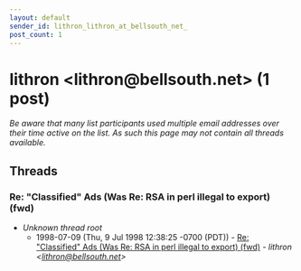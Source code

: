 ```yaml
---
layout: default
sender_id: lithron_lithron_at_bellsouth_net_
post_count: 1
---
```


# lithron <lithron<span>@</span>bellsouth.net> (1 post)

_Be aware that many list participants used multiple email addresses over their time active on the list. As such this page may not contain all threads available._

## Threads

### Re: "Classified" Ads  (Was Re: RSA in perl illegal to export) (fwd)
+ _Unknown thread root_
  + 1998-07-09 (Thu, 9 Jul 1998 12:38:25 -0700 (PDT)) - [Re: "Classified" Ads  (Was Re: RSA in perl illegal to export) (fwd)](/archive/1998/07/a7f465d2cb6c94b391a94255628dcf6754679d67d0124b9b305e1f423350c038) - _lithron \<lithron@bellsouth.net\>_

